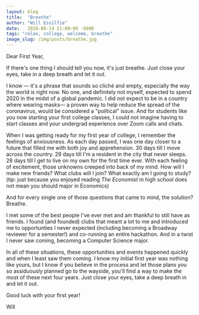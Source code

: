 ```yaml
---
layout: blog
title:  "Breathe"
author: "Will Essilfie"
date:   2020-08-14 21:00:00 -0800
tags: "relax, college, welcome, breathe" 
image_slug: /img/posts/breathe.jpg
---
```

Dear First Year,

If there's one thing I should tell you now, it's just breathe. Just close your eyes, take in a deep breath and let it out.

I know — it's a phrase that sounds so cliché and empty, especially the way the world is right now.  No one, and definitely not myself, expected to spend 2020 in the midst of a global pandemic. I did not expect to be in a country where wearing masks— a proven way to help reduce the spread of the coronavirus, would be considered a "political" issue. And for students like you now starting your first college classes, I could not imagine having to start classes and your undergrad experience over Zoom calls and chats.

When I was getting ready for my first year of college, I remember the feelings of anxiousness. As each day passed, I was one day closer to a future that filled me with both joy and apprehension. 30 days till I move across the country. 29 days till I'm a resident in the city that never sleeps. 28 days till I get to live on my own for the first time ever. With each feeling of excitement, those unknowns creeped into back of my mind. How will I make new friends? What clubs will I join? What exactly am I going to study? (tip: just because you enjoyed reading *The Economist* in high school does not mean you should major in Economics)

And for every single one of those questions that came to mind, the solution? Breathe. 

I met some of the best people I've ever met and am thankful to still have as friends. I found (and founded) clubs that meant a lot to me and introduced me to opportunties I never expected (including becoming a Broadway reviewer for a semester!) and co-running an entire hackathon. And in a twist I never saw coming, becoming a Computer Science major. 

In all of these situations, these opportunities and events happened quickly and when I least saw them coming. I know my initial first year was nothing like yours, but I know if you believe in the process and let those plans you so assiduously planned go to the wayside, you'll find a way to make the most of these next four years. Just close your eyes, take a deep breath in and let it out. 

Good luck with your first year! 

Will